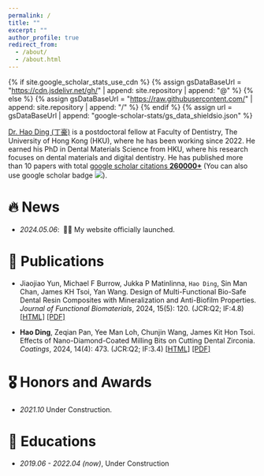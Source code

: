 ```yaml
---
permalink: /
title: ""
excerpt: ""
author_profile: true
redirect_from: 
  - /about/
  - /about.html
---
```


{% if site.google_scholar_stats_use_cdn %}
{% assign gsDataBaseUrl = "https://cdn.jsdelivr.net/gh/" | append: site.repository | append: "@" %}
{% else %}
{% assign gsDataBaseUrl = "https://raw.githubusercontent.com/" | append: site.repository | append: "/" %}
{% endif %}
{% assign url = gsDataBaseUrl | append: "google-scholar-stats/gs_data_shieldsio.json" %}

<span class='anchor' id='about-me'></span>

[Dr. Hao Ding (丁豪)](https://facdent.hku.hk/about/staff-profile.php?shortname=haoding) is a postdoctoral fellow at Faculty of Dentistry, The University of Hong Kong (HKU), where he has been working since 2022. He earned his PhD in Dental Materials Science from HKU, where his research focuses on dental materials and digital dentistry. He has published more than 10 papers with total <a href='https://scholar.google.com/citations?user=pciroxQAAAAJ'>google scholar citations <strong><span id='total_cit'>260000+</span></strong></a> (You can also use google scholar badge <a href='https://scholar.google.com/citations?user=pciroxQAAAAJ'><img src="https://img.shields.io/endpoint?url={{ url | url_encode }}&logo=Google%20Scholar&labelColor=f6f6f6&color=9cf&style=flat&label=citations"></a>).


# 🔥 News
- *2024.05.06*: &nbsp;🎉🎉 My website officially launched.
 

# 📝 Publications 


-	Jiaojiao Yun, Michael F Burrow, Jukka P Matinlinna, `Hao Ding`, Sin Man Chan, James KH Tsoi, Yan Wang. Design of Multi-Functional Bio-Safe Dental Resin Composites with Mineralization and Anti-Biofilm Properties. *Journal of Functional Biomaterials*, 2024, 15(5): 120. (JCR:Q2; IF:4.8)  
[[HTML]](https://doi.org/10.3390/jfb15050120) [[PDF]](https://www.mdpi.com/2079-4983/15/5/120/pdf?version=1714482768)


- **Hao Ding**, Zeqian Pan, Yee Man Loh, Chunjin Wang, James Kit Hon Tsoi. Effects of Nano-Diamond-Coated Milling Bits on Cutting Dental Zirconia. *Coatings*, 2024, 14(4): 473. (JCR:Q2; IF:3.4)
  [[HTML]](https://doi.org/10.3390/coatings14040473) [[PDF]](https://www.mdpi.com/2079-6412/14/4/473/pdf?version=1712929969)



# 🎖 Honors and Awards
- *2021.10* Under Construction. 

# 📖 Educations
- *2019.06 - 2022.04 (now)*, Under Construction 


<script type='text/javascript' id='clustrmaps' src='//cdn.clustrmaps.com/map_v2.js?cl=ffffff&w=300&t=n&d=VtuMTGPTkeAnHKKoDeGVhdPnIQXWl3H-5NAwHr0C6WY'></script>
